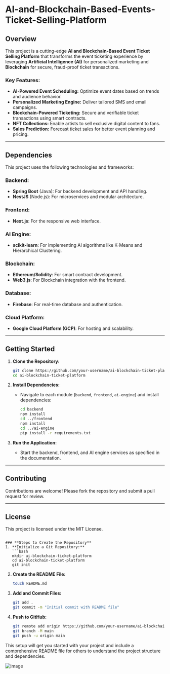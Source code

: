 # AI-and-Blockchain-Based-Events-Ticket-Selling-Platform


## Overview
This project is a cutting-edge **AI and Blockchain-Based Event Ticket Selling Platform** that transforms the event ticketing experience by leveraging **Artificial Intelligence (AI)** for personalized marketing and **Blockchain** for secure, fraud-proof ticket transactions.

### Key Features:
- **AI-Powered Event Scheduling:** Optimize event dates based on trends and audience behavior.
- **Personalized Marketing Engine:** Deliver tailored SMS and email campaigns.
- **Blockchain-Powered Ticketing:** Secure and verifiable ticket transactions using smart contracts.
- **NFT Collections:** Enable artists to sell exclusive digital content to fans.
- **Sales Prediction:** Forecast ticket sales for better event planning and pricing.

---

## Dependencies
This project uses the following technologies and frameworks:

### Backend:
- **Spring Boot** (Java): For backend development and API handling.
- **NestJS** (Node.js): For microservices and modular architecture.

### Frontend:
- **Next.js**: For the responsive web interface.

### AI Engine:
- **scikit-learn**: For implementing AI algorithms like K-Means and Hierarchical Clustering.

### Blockchain:
- **Ethereum/Solidity**: For smart contract development.
- **Web3.js**: For Blockchain integration with the frontend.

### Database:
- **Firebase**: For real-time database and authentication.

### Cloud Platform:
- **Google Cloud Platform (GCP)**: For hosting and scalability.

---

## Getting Started
1. **Clone the Repository:**
   ```bash
   git clone https://github.com/your-username/ai-blockchain-ticket-platform.git
   cd ai-blockchain-ticket-platform
   ```

2. **Install Dependencies:**
   - Navigate to each module (`backend`, `frontend`, `ai-engine`) and install dependencies:
     ```bash
     cd backend
     npm install
     cd ../frontend
     npm install
     cd ../ai-engine
     pip install -r requirements.txt
     ```

3. **Run the Application:**
   - Start the backend, frontend, and AI engine services as specified in the documentation.

---

## Contributing
Contributions are welcome! Please fork the repository and submit a pull request for review.

---

## License
This project is licensed under the MIT License.
```

### **Steps to Create the Repository**
1. **Initialize a Git Repository:**
   ```bash
   mkdir ai-blockchain-ticket-platform
   cd ai-blockchain-ticket-platform
   git init
   ```

2. **Create the README File:**
   ```bash
   touch README.md
   ```

3. **Add and Commit Files:**
   ```bash
   git add .
   git commit -m "Initial commit with README file"
   ```

4. **Push to GitHub:**
   ```bash
   git remote add origin https://github.com/your-username/ai-blockchain-ticket-platform.git
   git branch -M main
   git push -u origin main
   ```

This setup will get you started with your project and include a comprehensive README file for others to understand the project structure and dependencies.

![image](https://github.com/user-attachments/assets/b1d4e575-1697-41c5-a416-1fdd1d5e2315)

